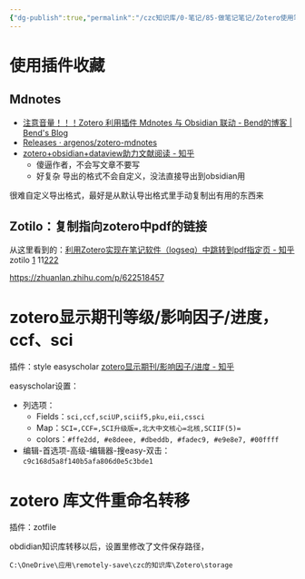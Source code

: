 ```yaml
---
{"dg-publish":true,"permalink":"/czc知识库/0-笔记/85-做笔记笔记/Zotero使用笔记/","dgPassFrontmatter":true,"created":"2024-06-18T17:45:22.282+08:00","updated":"2024-12-08T11:32:45.819+08:00"}
---
```




# 使用插件收藏
## Mdnotes
- [注意音量！！！Zotero 利用插件 Mdnotes 与 Obsidian 联动 - Bend的博客 | Bend's Blog](https://bend1031.github.io/2021/01/10/Zotero-uses-plug-in-Mdnotes-to-link-with-Obsidian/)
- [Releases · argenos/zotero-mdnotes](https://github.com/argenos/zotero-mdnotes/releases)
- [zotero+obsidian+dataview助力文献阅读 - 知乎](https://zhuanlan.zhihu.com/p/534027711)
	- 傻逼作者，不会写文章不要写
	- 好复杂
导出的格式不会自定义，没法直接导出到obsidian用

很难自定义导出格式，最好是从默认导出格式里手动复制出有用的东西来

## Zotilo：复制指向zotero中pdf的链接
从这里看到的：[利用Zotero实现在笔记软件（logseq）中跳转到pdf指定页 - 知乎](https://zhuanlan.zhihu.com/p/373021855)
zotilo
[1](zotero://select/library/items/M8XN7ZYB)
11[222](zotero://select/library/items/3S977E4J)

https://zhuanlan.zhihu.com/p/622518457


# zotero显示期刊等级/影响因子/进度，ccf、sci
插件：style
easyscholar
[zotero显示期刊/影响因子/进度 - 知乎](https://zhuanlan.zhihu.com/p/668106876)

easyscholar设置：
- 列选项：
	- Fields：`sci,ccf,sciUP,sciif5,pku,eii,cssci`
	- Map：`SCI=,CCF=,SCI升级版=,北大中文核心=北核,SCIIF(5)=`
	- colors：`#ffe2dd, #e8deee, #dbeddb, #fadec9, #e9e8e7, #00ffff`
- 编辑-首选项-高级-编辑器-搜easy-双击：`c9c168d5a8f140b5afa806d0e5c3bde1`



# zotero 库文件重命名转移
插件：zotfile

obdidian知识库转移以后，设置里修改了文件保存路径，
```文件路径
C:\OneDrive\应用\remotely-save\czc的知识库\Zotero\storage
```
